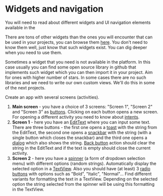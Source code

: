 # Widgets and navigation

You will need to read about different widgets and UI navigation elements available in the 

There are tons of other widgets than the ones you will encounter that can be used in your projects, you can browse them [here](https://developer.android.com/reference/android/widget/package-summary.html). You don't need to know them well, just know that such widgets exist. You can dig deeper when you need to use them.

Sometimes a widget that you need is not available in the platform. In this case usually you can find some open source library in github that implements such widget which you can then import it in your project. Aim for ones with higher number of stars. In some cases there are no such libraries and we need to write our own custom views. We'll do this in some of the next projects.

Create an app with several screens (activities).

1. **Main screen** - you have a choice of 3 screens: "Screen 1", "Screen 2" and "Screen 3" as [buttons](https://developer.android.com/guide/topics/ui/controls/button.html). Clicking on each button opens a new screen. For opening a different activity you need to know about [intents](https://developer.android.com/guide/components/intents-filters.html).
2. **Screen 1** - here you have an [EditText](https://developer.android.com/reference/android/widget/EditText.html) where you can input some text. There are three buttons - the first one opens a [toast](https://developer.android.com/guide/topics/ui/notifiers/toasts.html) with the string from the EditText, the second one opens a [snackbar](https://developer.android.com/training/snackbar/index.html) with the string (with a single button which closes the snackbar) and the third one opens a [dialog](https://developer.android.com/guide/topics/ui/dialogs.html) which also shows the string. [Back button](https://developer.android.com/reference/android/app/Activity.html#onBackPressed()) action should clear the string in the EditText and if the text is empty should close the current activity.
3. **Screen 2** - here you have a [spinner](https://developer.android.com/guide/topics/ui/controls/spinner.html) (a form of dropdown selection menu) with different options (random strings). Automatically display the selected option in a [TextView](https://developer.android.com/reference/android/widget/TextView.html). Also you should have (at least) 3 [radio buttons](https://developer.android.com/guide/topics/ui/controls/radiobutton.html) with options such as "Bold", "Italic", "Normal"... Find different variants for formatting the text in a TextView. Depending on the selected option the string selected from the spinner will be using this formatting in the TextView.